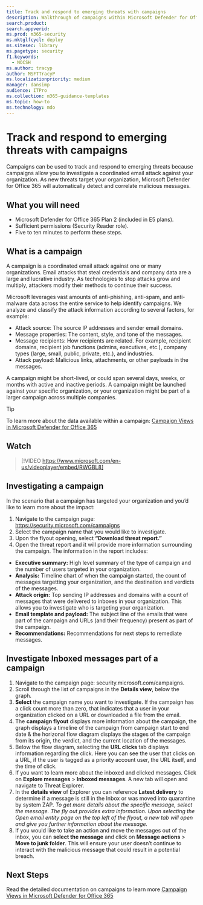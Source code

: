 ```yaml
---
title: Track and respond to emerging threats with campaigns
description: Walkthrough of campaigns within Microsoft Defender for Office 365 to demonstrate how they can be used to investigate a coordinated email attack against your organization.
search.product: 
search.appverid: 
ms.prod: m365-security
ms.mktglfcycl: deploy
ms.sitesec: library
ms.pagetype: security
f1.keywords: 
  - NOCSH
ms.author: tracyp
author: MSFTTracyP
ms.localizationpriority: medium
manager: dansimp
audience: ITPro
ms.collection: m365-guidance-templates
ms.topic: how-to
ms.technology: mdo
---
```


# Track and respond to emerging threats with campaigns

Campaigns can be used to track and respond to emerging threats because campaigns allow you to investigate a coordinated email attack against your organization. As new threats target your organization, Microsoft Defender for Office 365 will automatically detect and correlate malicious messages. 

## What you will need
- Microsoft Defender for Office 365 Plan 2 (included in E5 plans).
- Sufficient permissions (Security Reader role).
- Five to ten minutes to perform these steps.

## What is a campaign

A campaign is a coordinated email attack against one or many organizations. Email attacks that steal credentials and company data are a large and lucrative industry. As technologies to stop attacks grow and multiply, attackers modify their methods to continue their success.

Microsoft leverages vast amounts of anti-phishing, anti-spam, and anti-malware data across the entire service to help identify campaigns. We analyze and classify the attack information according to several factors, for example:

- Attack source: The source IP addresses and sender email domains.
-	Message properties: The content, style, and tone of the messages.
-	Message recipients: How recipients are related. For example, recipient domains, recipient job functions (admins, executives, etc.), company types (large, small, public, private, etc.), and industries.
-	Attack payload: Malicious links, attachments, or other payloads in the messages.

A campaign might be short-lived, or could span several days, weeks, or months with active and inactive periods. A campaign might be launched against your specific organization, or your organization might be part of a larger campaign across multiple companies.

>[!TIP]
> To learn more about the data available within a campaign: [Campaign Views in Microsoft Defender for Office 365](https://docs.microsoft.com/en-us/microsoft-365/security/office-365-security/campaigns)

## Watch

> [!VIDEO https://www.microsoft.com/en-us/videoplayer/embed/RWGBL8]


## Investigating a campaign

In the scenario that a campaign has targeted your organization and you’d like to learn more about the impact: 
1. Navigate to the campaign page: https://security.microsoft.com/campaigns 
1. Select the campaign name that you would like to investigate. 
1. Upon the flyout opening, select **“Download threat report.”**
1. Open the threat report and it will provide more information surrounding the campaign. The information in the report includes: 
- **Executive summary:** High level summary of the type of campaign and the number of users targeted in your organization. 
- **Analysis:** Timeline chart of when the campaign started, the count of messages targetting your organization, and the destination and verdicts of the messages. 
- **Attack origin:** Top sending IP addresses and domains with a count of messages that were delivered to inboxes in your organization. This allows you to investigate who is targeting your organization. 
-	**Email template and payload:** The subject line of the emails that were part of the campaign and URLs (and their frequency) present as part of the campaign.
-	**Recommendations:** Recommendations for next steps to remediate messages.

## Investigate Inboxed messages part of a campaign

1.	Navigate to the campaign page: security.microsoft.com/campaigns.
1.	Scroll through the list of campaigns in the **Details view**, below the graph.
1.	**Select** the campaign name you want to investigate. If the campaign has a click count more than zero, that indicates that a user in your organization clicked on a URL or downloaded a file from the email.
1.	The **campaign flyout** displays more information about the campaign, the graph displays a timeline of the campaign from campaign start to end date & the horizonal flow diagram displays the stages of the campaign from its origin, the verdict, and the current location of the messages.
1.	Below the flow diagram, selecting the **URL clicks** tab displays information regarding the click. Here you can see the user that clicks on a URL, if the user is tagged as a priority account user, the URL itself, and the time of click. 
1.	If you want to learn more about the inboxed and clicked messages. Click on **Explore messages** > **Inboxed messages**. A new tab will open and navigate to Threat Explorer. 
1.	In the **details view** of Explorer you can reference **Latest delivery** to determine if a message is still in the Inbox or was moved into quarantine by system ZAP. _To get more details about the specific message, select the message. The fly out provides extra information. Upon selecting the Open email entity page on the top left of the flyout, a new tab will open and give you further information about the message._
1.	If you would like to take an action and move the messages out of the inbox, you can **select the message** and click on **Message actions** > **Move to junk folder**. This will ensure your user doesn’t continue to interact with the malicious message that could result in a potential breach. 

## Next Steps

Read the detailed documentation on campaigns to learn more [Campaign Views in Microsoft Defender for Office 365](https://docs.microsoft.com/en-us/microsoft-365/security/office-365-security/campaigns)
